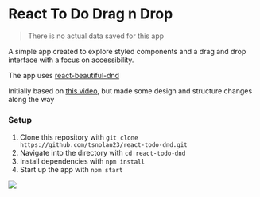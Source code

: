 # React To Do Drag n Drop

> There is no actual data saved for this app

A simple app created to explore styled components and a drag and drop interface with a focus on accessibility.

The app uses [react-beautiful-dnd](https://github.com/atlassian/react-beautiful-dnd)

Initially based on [this video](https://egghead.io/courses/beautiful-and-accessible-drag-and-drop-with-react-beautiful-dnd), but made some design and structure changes along the way

### Setup

1. Clone this repository with `git clone https://github.com/tsnolan23/react-todo-dnd.git`
1. Navigate into the directory with `cd react-todo-dnd`
1. Install dependencies with `npm install`
1. Start up the app with `npm start`

![](https://user-images.githubusercontent.com/12575994/45464479-5d566600-b6d6-11e8-80a8-6f3df2289f60.png)
